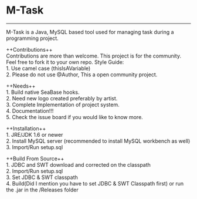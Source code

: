 # M-Task
-------------------------------------------------------------------------------------------------------------------------
<!---
 *     .----------------.  .----------------.  .----------------.  .----------------.  .----------------.  .----------------. 
 *    | .--------------. || .--------------. || .--------------. || .--------------. || .--------------. || .--------------. |
 *    | | ____    ____ | || |              | || |  _________   | || |      __      | || |    _______   | || |  ___  ____   | |
 *    | ||_   \  /   _|| || |              | || | |  _   _  |  | || |     /  \     | || |   /  ___  |  | || | |_  ||_  _|  | |
 *    | |  |   \/   |  | || |    ______    | || | |_/ | | \_|  | || |    / /\ \    | || |  |  (__ \_|  | || |   | |_/ /    | |
 *    | |  | |\  /| |  | || |   |______|   | || |     | |      | || |   / ____ \   | || |   '.___`-.   | || |   |  __'.    | |
 *    | | _| |_\/_| |_ | || |              | || |    _| |_     | || | _/ /    \ \_ | || |  |`\____) |  | || |  _| |  \ \_  | |
 *    | ||_____||_____|| || |              | || |   |_____|    | || ||____|  |____|| || |  |_______.'  | || | |____||____| | |
 *    | |              | || |              | || |              | || |              | || |              | || |              | |
 *    | '--------------' || '--------------' || '--------------' || '--------------' || '--------------' || '--------------' |
 *     '----------------'  '----------------'  '----------------'  '----------------'  '----------------'  '----------------' 
 */--->

M-Task is a Java, MySQL based tool used for managing task during a programming project. 

++Contributions++
<br>Contributions are more than welcome. This project is for the community. Feel free to fork it to your own repo. Style Guide:
<br>1. Use camel case (thisIsAVariable)
<br>2. Please do not use @Author, This a open community project. 
	
++Needs++
<br>1. Build native SeaBase hooks.
<br>2. Need new logo created preferably by artist.
<br>3. Complete Implementation of project system. 
<br>4. Documentation!!!
<br>5. Check the issue board if you would like to know more. 

++Installation++
<br>1. JRE/JDK 1.6 or newer
<br>2. Install MySQL server (recommended to install MySQL workbench as well)
<br>3. Import/Run setup.sql

++Build From Source++
<br>1. JDBC and SWT download and corrected on the classpath
<br>2. Import/Run setup.sql
<br>3. Set JDBC & SWT classpath 
<br>4. Build(Did I mention you have to set JDBC & SWT Classpath first) or run the .jar in the /Releases folder
